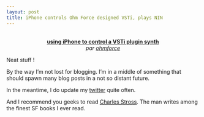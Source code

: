 ```yaml
---
layout: post
title: iPhone controls Ohm Force designed VSTi, plays NIN
---
```

<div align="center"><br /><b><a href="http://www.dailymotion.com/swf/k1JqHrQKMtTluTKhQd">using iPhone to control a VSTi plugin synth</a></b><br /><i>par <a href="http://www.dailymotion.com/ohmforce">ohmforce</a></i></div>

<p>Neat stuff !</p>

<p>By the way I&#8217;m not lost for blogging. I&#8217;m in a middle of something that should spawn many blog posts in a not so distant future.</p>

<p>In the meantime, I do update my <a href="http://twitter.com/cstar">twitter</a> quite often.</p>

<p>And I recommend you geeks to read <a href="http://www.amazon.fr/exec/obidos/search-handle-url/402-3197113-3748924?%5Fencoding=UTF8&amp;search-type=ss&amp;index=books-fr-intl-us&amp;field-author=Charles%20Stross">Charles Stross</a>. The man writes among the finest SF books I ever read.</p>      
